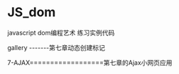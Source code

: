 # JS_dom


javascript dom编程艺术  练习实例代码

gallery  -------第七章动态创建标记

7-AJAX==================第七章的Ajax小网页应用

